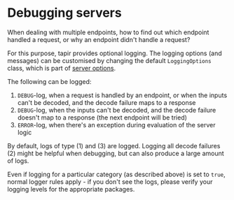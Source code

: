 # Debugging servers

When dealing with multiple endpoints, how to find out which endpoint handled a request, or why an endpoint didn't
handle a request?

For this purpose, tapir provides optional logging. The logging options (and messages) can be customised by changing
the default `LoggingOptions` class, which is part of [server options](options.html).

The following can be logged:

1. `DEBUG`-log, when a request is handled by an endpoint, or when the inputs can't be decoded, and the decode failure 
   maps to a response
2. `DEBUG`-log, when the inputs can't be decoded, and the decode failure doesn't map to a response (the next endpoint 
   will be tried)
3. `ERROR`-log, when there's an exception during evaluation of the server logic

By default, logs of type (1) and (3) are logged. Logging all decode failures (2) might be helpful when debugging,
but can also produce a large amount of logs.

Even if logging for a particular category (as described above) is set to `true`, normal logger rules apply - if you 
don't see the logs, please verify your logging levels for the appropriate packages.
